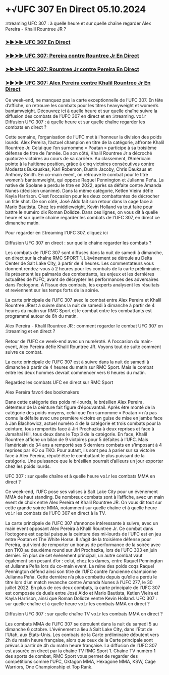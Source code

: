 #  +√UFC 307 En Direct 05.10.2024

𝚂treaming UFC 307 : à quelle heure et sur quelle chaîne regarder Alex Pereira - Khalil Rountree JR ?

<h3><a href="https://cutt.ly/LeOC6dri">➤►➤► UFC 307 En Direct</a></h3>

<h3><a href="https://cutt.ly/LeOC6dri">➤►➤► UFC 307: Pereira contre Rountree Jr En Direct</a></h3>

<h3><a href="https://cutt.ly/LeOC6dri">➤►➤► UFC 307: Rountree Jr contre Pereira En Direct</a></h3>

<h3><a href="https://cutt.ly/LeOC6dri">➤►➤► UFC 307: Alex Pereira contre Khalil Rountree Jr En Direct</a></h3>

Ce week-end, ne manquez pas la carte exceptionnelle de l’UFC 307. En tête d’affiche, on retrouve les combats pour les titres heavyweight et women’s bantamweight. Découvrez ici à quelle heure et sur quelle chaîne suivre la diffusion des combats de l’UFC 307 en direct et en 𝚂treaming.
vo𝚒r
Diffusion UFC 307 : à quelle heure et sur quelle chaîne regarder les combats en direct ?

Cette semaine, l’organisation de l’UFC met à l’honneur la division des poids lourds. Alex Pereira, l’actuel champion en titre de la catégorie, affronte Khalil Rountree Jr. Celui que l’on surnomme « Poatan » participe à sa troisième défense de titre de l’année. De son côté, Khalil Rountree Jr a décroché quatorze victoires au cours de sa carrière. Au classement, l’Américain pointe à la huitième position, grâce à cinq victoires consécutives contre Modestas Bukauskas, Karl Roberson, Dustin Jacoby, Chris Daukaus et Anthony Smith. En co-main event, on retrouve le combat pour le titre women’s bantamweight, qui oppose Raquel Pennington et Julianna Peña. La native de Spolane a perdu le titre en 2022, après sa défaite contre Amanda Nunes (décision unanime). Dans la même catégorie, Ketlen Vieira défie Kayla Harrison. C’est l’occasion pour les deux combattantes de décrocher un title shot. De son côté, José Aldo fait son retour dans la cage face à Mario Bautista. Chez les middleweight, Kevin Holland va tout faire pour battre le numéro dix Roman Dolidze. Dans ces lignes, on vous dit à quelle heure et sur quelle chaîne regarder les combats de l’UFC 307, en direct ce dimanche matin.

Pour regarder en 𝚂treaming l’UFC 307, cliquez ici

Diffusion UFC 307 en direct : sur quelle chaîne regarder les combats ?

Les combats de l’UFC 307 sont diffusés dans la nuit de samedi à dimanche, en direct sur la chaîne RMC SPORT 1. L’événement se déroule au Delta Center de Salt Lake City, à partir de 4 heures. Les commentateurs vous donnent rendez-vous à 2 heures pour les combats de la carte préliminaire. Ils présentent les palmarès des combattants, les enjeux et les dernières actualités de l’UFC, avant de décrypter les performances des adversaires dans l’octogone. À l’issue des combats, les experts analysent les résultats et reviennent sur les temps forts de la soirée.

La carte principale de l’UFC 307 avec le combat entre Alex Pereira et Khalil Rountree JRest à suivre dans la nuit de samedi à dimanche à partir de 4 heures du matin sur RMC Sport et le combat entre les combattants est programmé autour de 6h du matin.

Alex Pereira - Khalil Rountree JR : comment regarder le combat UFC 307 en 𝚂treaming et en direct ?

Retour de l’UFC ce week-end avec un numéroté. A l’occasion du main-event, Alex Pereira défie Khalil Rountree JR. Voyons tout de suite comment suivre ce combat.

La carte principale de l’UFC 307 est à suivre dans la nuit de samedi à dimanche à partir de 4 heures du matin sur RMC Sport. Mais le combat entre les deux hommes devrait commencer vers 6 heures du matin.

Regardez les combats UFC en direct sur RMC Sport

Alex Pereira favori des bookmakers

Dans cette catégorie des poids mi-lourds, le brésilien Alex Pereira, détenteur de la ceinture fait figure d’épouvantail. Après être monté de la catégorie des poids moyens, celui que l’on surnomme « Poatan » n’a pas connu la défaite avec une première victoire en guise de mise en jambe face à Jan Blachowicz, actuel numéro 4 de la catégorie et trois combats pour la ceinture, tous remportés face à Jiri Prochazka à deux reprises et face à Jamahal Hill, tous deux dans le Top 3 de la catégorie. En face, Khalil Rountree affiche un bilan de 9 victoires pour 5 défaites à l’UFC. Mais l’américain de 34 ans a remporté ses 5 derniers combats en s’imposant à 4 reprises par KO ou TKO. Pour autant, ils sont peu à parier sur sa victoire face à Alex Pereira, réputé être le combattant le plus puissant de la catégorie. Une puissance que le brésilien pourrait d’ailleurs un jour exporter chez les poids lourds.

UFC 307 : sur quelle chaîne et à quelle heure vo𝚒r les combats MMA en direct ?

Ce week-end, l’UFC pose ses valises à Salt Lake City pour un événement MMA de haut standing. De nombreux combats sont à l’affiche, avec un main event de choix entre Alex Pereira et Khalil Rountree JR. On vous dit tout sur cette grande soirée MMA, notamment sur quelle chaîne et à quelle heure vo𝚒r les combats de l’UFC 307 en direct à la TV.

La carte principale de l’UFC 307 s’annonce intéressante à suivre, avec un main event opposant Alex Pereira à Khalil Rountree Jr. Ce combat dans l’octogone est capital puisque la ceinture des mi-lourds de l’UFC est en jeu entre Poatan et The White Horse. Il s’agit de la troisième défense pour Pereira, qui vient de remporter un bonus de performance de la soirée avec son TKO au deuxième round sur Jiri Prochazka, lors de l’UFC 303 en juin dernier. En plus de cet événement principal, un autre combat vaut également son pesant d’or : celui, chez les dames, entre Raquel Pennington et Julianna Peña lors du co-main event. La reine des poids coqs Raquel Pennington défend ainsi son titre de l’UFC contre l’ancienne championne Julianna Peña. Cette dernière n’a plus combattu depuis qu’elle a perdu le titre lors d’un match revanche contre Amanda Nunes à l’UFC 277, le 30 juillet 2022. En plus de ces deux combats, la carte principale de l’UFC 307 est composée de duels entre José Aldo et Mario Bautista, Ketlen Vieira et Kayla Harrison, ainsi que Roman Dolidze ventre Kevin Holland. UFC 307 : sur quelle chaîne et à quelle heure vo𝚒r les combats MMA en direct ?

Diffusion UFC 307 : sur quelle chaîne TV vo𝚒r les combats MMA en direct ?

Les combats MMA de l’UFC 307 se déroulent dans la nuit du samedi 5 au dimanche 6 octobre. L’événement a lieu à Salt Lake CIty, dans l’État de l’Utah, aux États-Unis. Les combats de la Carte préliminaire débutent vers 2h du matin heure française, alors que ceux de la Carte principale sont prévus à partir de 4h du matin heure française. La diffusion de l’UFC 307 est assurée en direct par la chaîne TV RMC Sport 1. Chaîne TV numéro 1 des sports de combat, RMC Sport vous permet de regarder des compétitions comme l’UFC, Oktagon MMA, Hexagone MMA, KSW, Cage Warriors, One Championship et Top Rank.
